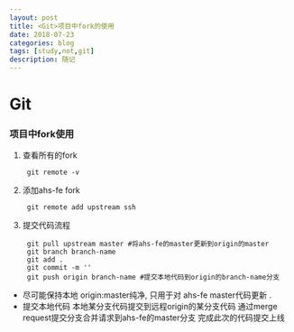 ```yaml
---
layout: post
title: <Git>项目中fork的使用
date: 2018-07-23
categories: blog
tags: [study,not,git]
description: 随记
---
```


# Git

### 项目中fork使用
1. 查看所有的fork

        git remote -v 

2. 添加ahs-fe fork

        git remote add upstream ssh 

3. 提交代码流程

        git pull upstream master #将ahs-fe的master更新到origin的master
        git branch branch-name
        git add .
        git commit -m ''
        git push origin branch-name #提交本地代码到origin的branch-name分支

- 尽可能保持本地 origin:master纯净, 只用于对 ahs-fe master代码更新 .
- 提交本地代码 本地某分支代码提交到远程origin的某分支代码 通过merge request提交分支合并请求到ahs-fe的master分支 完成此次的代码提交上线